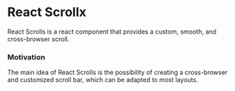 # React Scrollx

React Scrolls is a react component that provides a custom, smooth, and cross-browser scroll.

### Motivation

The main idea of React Scrolls is the possibility of creating a cross-browser and customized scroll bar, which can be adapted to most layouts.
